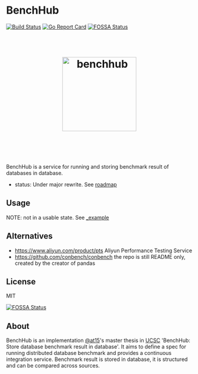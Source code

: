 # BenchHub

[![Build Status](https://travis-ci.org/benchhub/benchhub.svg?branch=master)](https://travis-ci.org/benchhub/benchhub)
[![Go Report Card](https://goreportcard.com/badge/github.com/benchhub/benchhub)](https://goreportcard.com/report/github.com/benchhub/benchhub)
[![FOSSA Status](https://app.fossa.io/api/projects/git%2Bgithub.com%2Fbenchhub%2Fbenchhub.svg?type=shield)](https://app.fossa.io/projects/git%2Bgithub.com%2Fbenchhub%2Fbenchhub?ref=badge_shield)

<h1 align="center">
	<br>
	<img width="200" src="https://avatars3.githubusercontent.com/u/32344687" alt="benchhub">
	<br>
	<br>
	<br>
</h1>

BenchHub is a service for running and storing benchmark result of databases in database.

- status: Under major rewrite. See [roadmap](doc/ROADMAP.md)

## Usage

NOTE: not in a usable state. See [_example](_example)

## Alternatives

- https://www.aliyun.com/product/pts Aliyun Performance Testing Service
- https://github.com/conbench/conbench the repo is still README only, created by the creator of pandas

## License

MIT

[![FOSSA Status](https://app.fossa.io/api/projects/git%2Bgithub.com%2Fbenchhub%2Fbenchhub.svg?type=large)](https://app.fossa.io/projects/git%2Bgithub.com%2Fbenchhub%2Fbenchhub?ref=badge_large)

## About

BenchHub is an implementation [@at15](https://github.com/at15)'s master thesis in [UCSC](https://www.ucsc.edu/) 'BenchHub: Store database benchmark result in database'.
It aims to define a spec for running distributed database benchmark and provides a continuous integration service.
Benchmark result is stored in database, it is structured and can be compared across sources.
